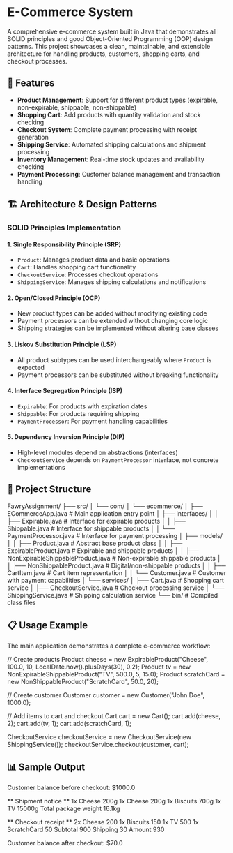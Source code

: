 # E-Commerce System 

A comprehensive e-commerce system built in Java that demonstrates all SOLID principles and good Object-Oriented Programming (OOP) design patterns. This project showcases a clean, maintainable, and extensible architecture for handling products, customers, shopping carts, and checkout processes.

## 🚀 Features

- **Product Management**: Support for different product types (expirable, non-expirable, shippable, non-shippable)
- **Shopping Cart**: Add products with quantity validation and stock checking
- **Checkout System**: Complete payment processing with receipt generation
- **Shipping Service**: Automated shipping calculations and shipment processing
- **Inventory Management**: Real-time stock updates and availability checking
- **Payment Processing**: Customer balance management and transaction handling

## 🏗️ Architecture & Design Patterns

### SOLID Principles Implementation

#### 1. **Single Responsibility Principle (SRP)**
- `Product`: Manages product data and basic operations
- `Cart`: Handles shopping cart functionality
- `CheckoutService`: Processes checkout operations
- `ShippingService`: Manages shipping calculations and notifications

#### 2. **Open/Closed Principle (OCP)**
- New product types can be added without modifying existing code
- Payment processors can be extended without changing core logic
- Shipping strategies can be implemented without altering base classes

#### 3. **Liskov Substitution Principle (LSP)**
- All product subtypes can be used interchangeably where `Product` is expected
- Payment processors can be substituted without breaking functionality

#### 4. **Interface Segregation Principle (ISP)**
- `Expirable`: For products with expiration dates
- `Shippable`: For products requiring shipping
- `PaymentProcessor`: For payment handling capabilities

#### 5. **Dependency Inversion Principle (DIP)**
- High-level modules depend on abstractions (interfaces)
- `CheckoutService` depends on `PaymentProcessor` interface, not concrete implementations

## 📁 Project Structure
FawryAssignment/
├── src/
│ └── com/
│ └── ecommerce/
│ ├── ECommerceApp.java # Main application entry point
│ ├── interfaces/
│ │ ├── Expirable.java # Interface for expirable products
│ │ ├── Shippable.java # Interface for shippable products
│ │ └── PaymentProcessor.java # Interface for payment processing
│ ├── models/
│ │ ├── Product.java # Abstract base product class
│ │ ├── ExpirableProduct.java # Expirable and shippable products
│ │ ├── NonExpirableShippableProduct.java # Non-expirable shippable products
│ │ ├── NonShippableProduct.java # Digital/non-shippable products
│ │ ├── CartItem.java # Cart item representation
│ │ └── Customer.java # Customer with payment capabilities
│ └── services/
│ ├── Cart.java # Shopping cart service
│ ├── CheckoutService.java # Checkout processing service
│ └── ShippingService.java # Shipping calculation service
└── bin/ # Compiled class files

## 📋 Usage Example

The main application demonstrates a complete e-commerce workflow:

// Create products
Product cheese = new ExpirableProduct("Cheese", 100.0, 10,
LocalDate.now().plusDays(30), 0.2);
Product tv = new NonExpirableShippableProduct("TV", 500.0, 5, 15.0);
Product scratchCard = new NonShippableProduct("ScratchCard", 50.0, 20);

// Create customer
Customer customer = new Customer("John Doe", 1000.0);

// Add items to cart and checkout
Cart cart = new Cart();
cart.add(cheese, 2);
cart.add(tv, 1);
cart.add(scratchCard, 1);

CheckoutService checkoutService = new CheckoutService(new ShippingService());
checkoutService.checkout(customer, cart);

## 📊 Sample Output
Customer balance before checkout: $1000.0

** Shipment notice **
1x Cheese 200g
1x Cheese 200g
1x Biscuits 700g
1x TV 15000g
Total package weight 16.1kg

** Checkout receipt **
2x Cheese 200
1x Biscuits 150
1x TV 500
1x ScratchCard 50
Subtotal 900
Shipping 30
Amount 930

Customer balance after checkout: $70.0



